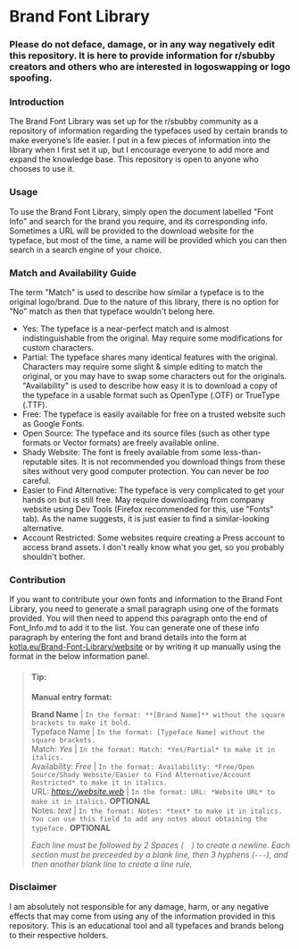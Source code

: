 # Brand Font Library

### Please do not deface, damage, or in any way negatively edit this repository. It is here to provide information for r/sbubby creators and others who are interested in logoswapping or logo spoofing.

### Introduction
The Brand Font Library was set up for the r/sbubby community as a repository of information regarding the typefaces used by certain brands to make everyone’s life easier. I put in a few pieces of information into the library when I first set it up, but I encourage everyone to add more and expand the knowledge base. This repository is open to anyone who chooses to use it.

### Usage
To use the Brand Font Library, simply open the document labelled "Font Info" and search for the brand you require, and its corresponding info. Sometimes a URL will be provided to the download website for the typeface, but most of the time, a name will be provided which you can then search in a search engine of your choice.  

### Match and Availability Guide
The term "Match" is used to describe how similar a typeface is to the original logo/brand. Due to the nature of this library, there is no option for "No" match as then that typeface wouldn't belong here.  
- Yes: The typeface is a near-perfect match and is almost indistinguishable from the original. May require some modifications for custom characters.  
- Partial: The typeface shares many identical features with the original. Characters may require some slight & simple editing to match the original, or you may have to swap some characters out for the originals.  
"Availability" is used to describe how easy it is to download a copy of the typeface in a usable format such as OpenType (.OTF) or TrueType (.TTF).  
- Free: The typeface is easily available for free on a trusted website such as Google Fonts.  
- Open Source: The typeface and its source files (such as other type formats or Vector formats) are freely available online.  
- Shady Website: The font is freely available from some less-than-reputable sites. It is not recommended you download things from these sites without very good computer protection. You can never be *too* careful.  
- Easier to Find Alternative: The typeface is very complicated to get your hands on but is still free. May require downloading from company website using Dev Tools (Firefox recommended for this, use "Fonts" tab). As the name suggests, it is just easier to find a similar-looking alternative.  
- Account Restricted: Some websites require creating a Press account to access brand assets. I don't really know what you get, so you probably shouldn't bother.  

### Contribution
If you want to contribute your own fonts and information to the Brand Font Library, you need to generate a small paragraph using one of the formats provided. You will then need to append this paragraph onto the end of Font_Info.md to add it to the list. You can generate one of these info paragraph by entering the font and brand details into the form at [kotla.eu/Brand-Font-Library/website](https://kotla.eu/Brand-Font-Library/website/index.html) or by writing it up manually using the format in the below information panel.
>#### Tip:  
> **Manual entry format:**  
>  
>**Brand Name** | `In the format: **[Brand Name]** without the square brackets to make it bold.`  
>Typeface Name | `In the format: [Typeface Name] without the square brackets.`  
>Match: *Yes* | `In the format: Match: *Yes/Partial* to make it in italics.`  
>Availability: *Free* | `In the format: Availability: *Free/Open Source/Shady Website/Easier to Find Alternative/Account Restricted* to make it in italics.`  
>URL: *https://website.web* | `In the format: URL: *Website URL* to make it in italics.` **OPTIONAL**  
>Notes: *text* | `In the format: Notes: *text* to make it in italics. You can use this field to add any notes about obtaining the typeface.` **OPTIONAL**
>  
>*Each line must be followed by 2 Spaces (`  `) to create a newline. Each section must be preceeded by a blank line, then 3 hyphens (`---`), and then another blank line to create a line rule.*

### Disclaimer
I am absolutely not responsible for any damage, harm, or any negative effects that may come from using any of the information provided in this repository. This is an educational tool and all typefaces and brands belong to their respective holders.
